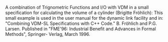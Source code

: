 A combination of Trignometric Functions and I/O with VDM in a small specification for
calculating the volume of a cylinder (Brigitte Fröhlich): This small example is used in the user manual for the dynamic link facility and in:
"Combining VDM-SL Specifications with C++ Code." B. Fröhlich and P.G. Larsen.
Published in "FME'96: Industrial Benefit and Advances in Formal Methods", Springer-
Verlag, March 1996.
